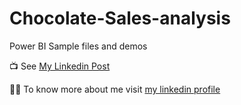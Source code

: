 # Chocolate-Sales-analysis

Power BI Sample files and demos

📺 See [My Linkedin Post]([https://www.youtube.com/channel/UCuaf89M0Lt5pmXzaUssXHvw/](https://www.linkedin.com/posts/patydeepshikha04_powerbi-dataanalysis-chocolatesales-activity-7244634416386301952-4blL?utm_source=share&utm_medium=member_desktop)) 

👩‍💻 To know more about me visit [my linkedin profile](www.linkedin.com/in/patydeepshikha04)

